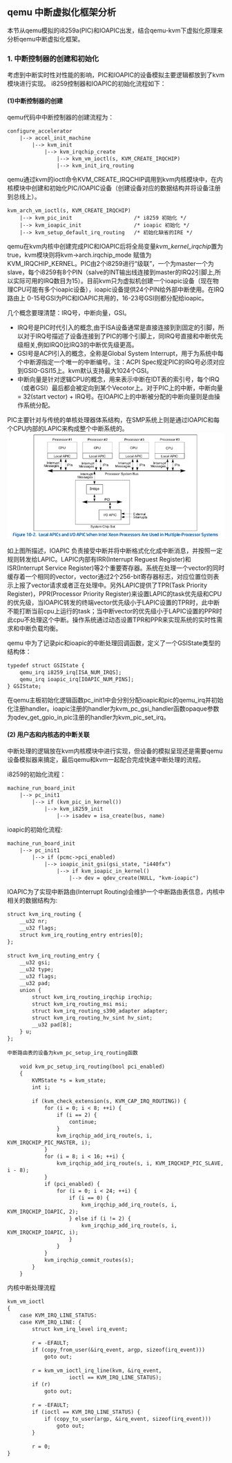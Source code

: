 ## qemu 中断虚拟化框架分析

本节从qemu模拟的i8259a(PIC)和IOAPIC出发，结合qemu-kvm下虚拟化原理来分析qemu中断虚拟化框架。

### 1. 中断控制器的创建和初始化
考虑到中断实时性对性能的影响，PIC和IOAPIC的设备模拟主要逻辑都放到了kvm模块进行实现。
i8259控制器和IOAPIC的初始化流程如下：

#### (1)中断控制器的创建
qemu代码中中断控制器的创建流程为：

    configure_accelerator
        |--> accel_init_machine
            |--> kvm_init
                |--> kvm_irqchip_create
                    |--> kvm_vm_ioctl(s, KVM_CREATE_IRQCHIP)
                    |--> kvm_init_irq_routing

qemu通过kvm的ioctl命令KVM_CREATE_IRQCHIP调用到kvm内核模块中，在内核模块中创建和初始化PIC/IOAPIC设备（创建设备对应的数据结构并将设备注册到总线上）。

    kvm_arch_vm_ioctl(s, KVM_CREATE_IRQCHIP)
        |--> kvm_pic_init                    /* i8259 初始化 */
        |--> kvm_ioapic_init                 /* ioapic 初始化 */
        |--> kvm_setup_default_irq_routing   /* 初始化缺省的IRE */

qemu在kvm内核中创建完成PIC和IOAPIC后将全局变量*kvm_kernel_irqchip*置为true，kvm模块则将kvm->arch.irqchip_mode 赋值为 KVM_IRQCHIP_KERNEL。PIC由2个i8259进行“级联”，一个为master一个为slave，每个i8259有8个PIN（salve的INT输出线连接到master的IRQ2引脚上,所以实际可用的IRQ数目为15）。目前kvm只为虚拟机创建一个ioapic设备（现在物理CPU可能有多个ioapic设备），ioapic设备提供24个PIN给外部中断使用。在IRQ路由上 0-15号GSI为PIC和IOAPIC共用的，16-23号GSI则都分配给ioapic。

几个概念要理清楚：IRQ号，中断向量，GSI。
*   IRQ号是PIC时代引入的概念,由于ISA设备通常是直接连接到到固定的引脚，所以对于IRQ号描述了设备连接到了PIC的哪个引脚上，同IRQ号直接和中断优先级相关,例如IRQ0比IRQ3的中断优先级更高。
*   GSI号是ACPI引入的概念，全称是Global System Interrupt，用于为系统中每个中断源指定一个唯一的中断编号。注：ACPI Spec规定PIC的IRQ号必须对应到GSI0-GSI15上。kvm默认支持最大1024个GSI。
*   中断向量是针对逻辑CPU的概念，用来表示中断在IDT表的索引号，每个IRQ（或者GSI）最后都会被定向到某个Vecotor上。对于PIC上的中断，中断向量 = 32(start vector) + IRQ号。在IOAPIC上的中断被分配的中断向量则是由操作系统分配。

PIC主要针对与传统的单核处理器体系结构，在SMP系统上则是通过IOAPIC和每个CPU内部的LAPIC来构成整个中断系统的。
![ioapic](images/ioapic.png)

如上图所描述，IOAPIC 负责接受中断并将中断格式化化成中断消息，并按照一定规则转发给LAPIC。LAPIC内部有IRR(Interrupt Reguest Register)和ISR(Interrupt Service Register)等2个重要寄存器。系统在处理一个vector的同时缓存着一个相同的vector，vector通过2个256-bit寄存器标志，对应位置位则表示上报了vector请求或者正在处理中。另外LAPIC提供了TPR(Task Priority Register)，PPR(Processor Priority Register)来设置LAPIC的task优先级和CPU的优先级，当IOAPIC转发的终端vector优先级小于LAPIC设置的TPR时，此中断不能打断当前cpu上运行的task；当中断vector的优先级小于LAPIC设置的PPR时此cpu不处理这个中断。操作系统通过动态设置TPR和PPR来实现系统的实时性需求和中断负载均衡。

qemu 中为了记录pic和ioapic的中断处理回调函数，定义了一个GSIState类型的结构体：

    typedef struct GSIState {
        qemu_irq i8259_irq[ISA_NUM_IRQS];
        qemu_irq ioapic_irq[IOAPIC_NUM_PINS];
    } GSIState;

在qemu主板初始化逻辑函数pc_init1中会分别分配ioapic和pic的qemu_irq并初始化注册handler。ioapic注册的handler为kvm_pc_gsi_handler函数opaque参数为qdev_get_gpio_in,pic注册的handler为kvm_pic_set_irq。

#### (2) 用户态和内核态的中断关联
中断处理的逻辑放在kvm内核模块中进行实现，但设备的模拟呈现还是需要qemu设备模拟器来搞定，最后qemu和kvm一起配合完成快速中断处理的流程。

i8259的初始化流程：

    machine_run_board_init
        |--> pc_init1
            |--> if (kvm_pic_in_kernel())
                |--> kvm_i8259_init
                    |--> isadev = isa_create(bus, name)


ioapic的初始化流程:

    machine_run_board_init
        |--> pc_init1
            |--> if (pcmc->pci_enabled)
                |--> ioapic_init_gsi(gsi_state, "i440fx")
                    |--> if kvm_ioapic_in_kernel()
                        |--> dev = qdev_create(NULL, "kvm-ioapic")



IOAPIC为了实现中断路由(Interrupt Routing)会维护一个中断路由表信息，内核中相关的数据结构为:

    struct kvm_irq_routing {
        __u32 nr;
        __u32 flags;
        struct kvm_irq_routing_entry entries[0];
    };

    struct kvm_irq_routing_entry {
        __u32 gsi;
        __u32 type;
        __u32 flags;
        __u32 pad;
        union {
            struct kvm_irq_routing_irqchip irqchip;
            struct kvm_irq_routing_msi msi;
            struct kvm_irq_routing_s390_adapter adapter;
            struct kvm_irq_routing_hv_sint hv_sint;
            __u32 pad[8];
        } u;
    };

    中断路由表的设备为kvm_pc_setup_irq_routing函数

        void kvm_pc_setup_irq_routing(bool pci_enabled)
        {
            KVMState *s = kvm_state;
            int i;

            if (kvm_check_extension(s, KVM_CAP_IRQ_ROUTING)) {
                for (i = 0; i < 8; ++i) {
                    if (i == 2) {
                        continue;
                    }
                    kvm_irqchip_add_irq_route(s, i, KVM_IRQCHIP_PIC_MASTER, i);
                }
                for (i = 8; i < 16; ++i) {
                    kvm_irqchip_add_irq_route(s, i, KVM_IRQCHIP_PIC_SLAVE, i - 8);
                }
                if (pci_enabled) {
                    for (i = 0; i < 24; ++i) {
                        if (i == 0) {
                            kvm_irqchip_add_irq_route(s, i, KVM_IRQCHIP_IOAPIC, 2);
                        } else if (i != 2) {
                            kvm_irqchip_add_irq_route(s, i, KVM_IRQCHIP_IOAPIC, i);
                        }
                    }
                }
                kvm_irqchip_commit_routes(s);
            }
        }


 内核中断处理流程

    kvm_vm_ioctl
    {
        case KVM_IRQ_LINE_STATUS:
        case KVM_IRQ_LINE: {
            struct kvm_irq_level irq_event;

            r = -EFAULT;
            if (copy_from_user(&irq_event, argp, sizeof(irq_event)))
                goto out;

            r = kvm_vm_ioctl_irq_line(kvm, &irq_event,
                        ioctl == KVM_IRQ_LINE_STATUS);
            if (r)
                goto out;

            r = -EFAULT;
            if (ioctl == KVM_IRQ_LINE_STATUS) {
                if (copy_to_user(argp, &irq_event, sizeof(irq_event)))
                    goto out;
            }

            r = 0;
    }